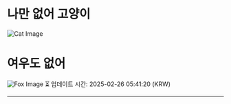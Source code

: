 
# 나만 없어 고양이

![Cat Image](https://cdn2.thecatapi.com/images/MjA0NDU5Mw.jpg)

# 여우도 없어
![Fox Image](https://randomfox.ca/images/49.jpg)
⏳ 업데이트 시간: 2025-02-26 05:41:20 (KRW)

---
